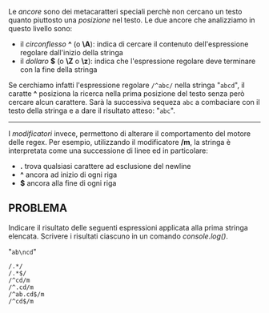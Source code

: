 Le _ancore_ sono dei metacaratteri speciali perchè non cercano un testo quanto piuttosto una _posizione_ nel testo.
Le due ancore che analizziamo in questo livello sono:
- il _circonflesso_ **^** (o **\A**): indica di cercare il contenuto dell'espressione regolare dall'inizio della stringa
- il _dollaro_ **$** (o **\Z** o **\z**): indica che l'espressione regolare deve terminare con la fine della stringa

Se cerchiamo infatti l'espressione regolare `/^abc/` nella stringa "`abcd`", il caratte **^** posiziona la ricerca nella prima posizione del testo senza però cercare alcun carattere.
Sarà la successiva sequeza `abc` a combaciare con il testo della stringa e a dare il risultato atteso: "`abc`".

---
I _modificatori_ invece, permettono di alterare il comportamento del motore delle regex. Per esempio, utilizzando il modificatore **/m**, la stringa è interpretata come una successione di linee ed in particolare:
- **.** trova qualsiasi carattere ad esclusione del newline
- **^** ancora ad inizio di ogni riga
- **$** ancora alla fine di ogni riga

## PROBLEMA

Indicare il risultato delle seguenti espressioni applicata alla prima stringa elencata.
Scrivere i risultati ciascuno in un comando _console.log()_.

"`ab\ncd`"
```
/.*/
/.*$/
/^cd/m
/^.cd/m
/^ab.cd$/m
/^cd$/m
```